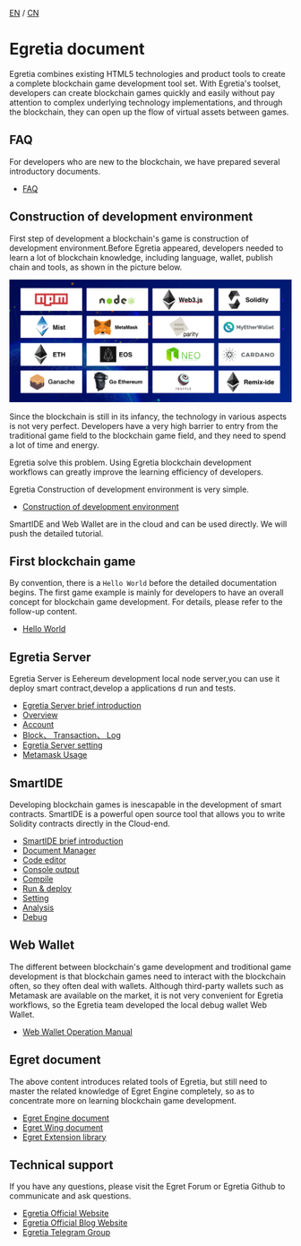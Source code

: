 [EN](en/README.md) / [CN](cn/README.md)

# Egretia document

Egretia combines existing HTML5 technologies and product tools to create a complete blockchain game development tool set. With Egretia's toolset, developers can create blockchain games quickly and easily without pay attention to complex underlying technology implementations, and through the blockchain, they can open up the flow of virtual assets between games.

## FAQ

For developers who are new to the blockchain, we have prepared several introductory documents.

* [FAQ](en/faq/faq.md)

## Construction of development environment

First step of development a blockchain's game is construction of development environment.Before Egretia appeared, developers needed to learn a lot of blockchain knowledge, including language, wallet, publish chain and tools, as shown in the picture below.

![](pic.png)

Since the blockchain is still in its infancy, the technology in various aspects is not very perfect. Developers have a very high barrier to entry from the traditional game field to the blockchain game field, and they need to spend a lot of time and energy.


Egretia solve this problem. Using Egretia blockchain development workflows can greatly improve the learning efficiency of developers.

Egretia Construction of development environment is very simple.

* [Construction of development environment](en/install/install.md)

SmartIDE and Web Wallet are in the cloud and can be used directly. We will push the detailed tutorial.

## First blockchain game

By convention, there is a `Hello World` before the detailed documentation begins. The first game example is mainly for developers to have an overall concept for blockchain game development. For details, please refer to the follow-up content.

* [Hello World](en/helloworld/helloworld.md)

## Egretia Server

Egretia Server is Eehereum development local node server,you can use it deploy smart contract,develop a applications d run and tests.

* [Egretia Server brief introduction](en/egretiaserver/introduction.md)
* [Overview](en/egretiaserver/overview.md)
* [Account](en/egretiaserver/account.md)
* [Block、 Transaction、 Log](en/egretiaserver/block.md)
* [Egretia Server setting](en/egretiaserver/setting.md)
* [Metamask Usage](en/egretiaserver/metamask.md)

## SmartIDE

Developing blockchain games is inescapable in the development of smart contracts. SmartIDE is a powerful open source tool that allows you to write Solidity contracts directly in the Cloud-end.

* [SmartIDE brief introduction](en/smartide/introduction.md)
* [Document Manager](en/smartide/document.md)
* [Code editor](en/smartide/editor.md)
* [Console output](en/smartide/console.md)
* [Compile](en/smartide/compile.md)
* [Run & deploy](en/smartide/run.md)
* [Setting](en/smartide/setting.md)
* [Analysis](en/smartide/analysis.md)
* [Debug](en/smartide/debug.md)

## Web Wallet

The different between blockchain's game development and troditional game development is  that blockchain games need to interact with the blockchain often, so they often deal with wallets. Although third-party wallets such as Metamask are available on the market, it is not very convenient for Egretia workflows, so the Egretia team developed the local debug wallet Web Wallet.

* [Web Wallet Operation Manual](en/webwallet/webwallet.md)

## Egret document

The above content introduces related tools of Egretia, but still need to master the related knowledge of Egret Engine completely, so as to concentrate more on learning blockchain game development.

* [Egret Engine document](http://developer.egret.com/en/github/egret-docs/Engine2D/getStarted/helloWorld/index.html)
* [Egret Wing document](http://developer.egret.com/en/github/egret-docs/Wing/introduction/index.html)
* [Egret Extension library](http://developer.egret.com/en/github/egret-docs/extension/threes/instructions/index.html)

## Technical support

If you have any questions, please visit the Egret Forum or Egretia Github to communicate and ask questions.

* [Egretia Official Website](http://egretia.io)
* [Egretia Official Blog Website](http://blog.egretia.io)
* [Egretia Telegram Group](http://t.me/egretia_en)